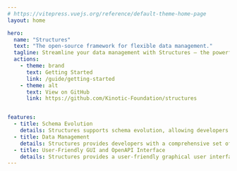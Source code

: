 ```yaml
---
# https://vitepress.vuejs.org/reference/default-theme-home-page
layout: home

hero:
  name: "Structures"
  text: "The open-source framework for flexible data management."
  tagline: Streamline your data management with Structures – the powerful framework for schema evolution and data manipulation.
  actions:
    - theme: brand
      text: Getting Started
      link: /guide/getting-started
    - theme: alt
      text: View on GitHub
      link: https://github.com/Kinotic-Foundation/structures


features:
  - title: Schema Evolution
    details: Structures supports schema evolution, allowing developers to modify data schemas over time without requiring significant changes to their application code. This feature simplifies the process of managing complex data structures and enables developers to evolve their data models to meet changing business requirements.
  - title: Data Management
    details: Structures provides developers with a comprehensive set of tools for managing data, including the ability to create, read, update, and delete data. This feature allows developers to easily manage complex data sets, and provides a flexible interface for data manipulation.
  - title: User-Friendly GUI and OpenAPI Interface
    details: Structures provides a user-friendly graphical user interface (GUI) for data management built with Continuum, as well as an OpenAPI interface for accessing data stored in the framework. This feature enables developers to easily interact with the data stored in Structures, and allows them to integrate Structures into their existing applications and workflows.
---
```



